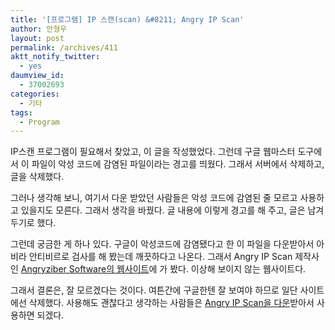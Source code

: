 ```yaml
---
title: '[프로그램] IP 스캔(scan) &#8211; Angry IP Scan'
author: 안형우
layout: post
permalink: /archives/411
aktt_notify_twitter:
  - yes
daumview_id:
  - 37002693
categories:
  - 기타
tags:
  - Program
---
```

IP스캔 프로그램이 필요해서 찾았고, 이 글을 작성했었다. 그런데 구글 웹마스터 도구에서 이 파일이 악성 코드에 감염된 파일이라는 경고를 띄웠다. 그래서 서버에서 삭제하고, 글을 삭제했다.

그러나 생각해 보니, 여기서 다운 받았던 사람들은 악성 코드에 감염된 줄 모르고 사용하고 있을지도 모른다. 그래서 생각을 바꿨다. 글 내용에 이렇게 경고를 해 주고, 글은 남겨 두기로 했다.

그런데 궁금한 게 하나 있다. 구글이 악성코드에 감염됐다고 한 이 파일을 다운받아서 아비라 안티비르로 검사를 해 봤는데 깨끗하다고 나온다. 그래서 Angry IP Scan 제작사인 [Angryziber Software의 웹사이트][1]에 가 봤다. 이상해 보이지 않는 웹사이트다.

그래서 결론은, 잘 모르겠다는 것이다. 여튼간에 구글한텐 잘 보여야 하므로 일단 사이트에선 삭제했다. 사용해도 괜찮다고 생각하는 사람들은 [Angry IP Scan을 다운][2]받아서 사용하면 되겠다.

 [1]: http://www.angryip.org
 [2]: http://sourceforge.net/projects/ipscan/